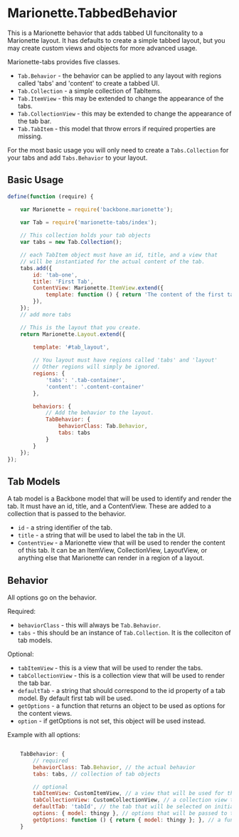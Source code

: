 # Marionette.TabbedBehavior

This is a Marionette behavior that adds tabbed UI funcitonality to a Marionette layout. It has defaults to create a simple tabbed layout, but you may create custom views and objects for more advanced usage.

Marionette-tabs provides five classes.

- `Tab.Behavior` - the behavior can be applied to any layout with regions called 'tabs' and 'content' to create a tabbed UI.
- `Tab.Collection` - a simple collection of TabItems.
- `Tab.ItemView` - this may be extended to change the appearance of the tabs.
- `Tab.CollectionView` - this may be extended to change the appearance of the tab bar.
- `Tab.TabItem` - this model that throw errors if required properties are missing.

For the most basic usage you will only need to create a `Tabs.Collection` for your tabs and add `Tabs.Behavior` to your layout.

## Basic Usage

```javascript
define(function (require) {

	var Marionette = require('backbone.marionette');
	
	var Tab = require('marionette-tabs/index');

	// This collection holds your tab objects
	var tabs = new Tab.Collection();

	// each TabItem object must have an id, title, and a view that 
	// will be instantiated for the actual content of the tab.
	tabs.add({
		id: 'tab-one',
		title: 'First Tab',
		ContentView: Marionette.ItemView.extend({
			template: function () { return 'The content of the first tab!'; }
		}),
	});
	// add more tabs

	// This is the layout that you create.
	return Marionette.Layout.extend({
		
		template: '#tab_layout',

		// You layout must have regions called 'tabs' and 'layout'
		// Other regions will simply be ignored.
		regions: {
			'tabs': '.tab-container',
			'content': '.content-container'
		},

		behaviors: {
			// Add the behavior to the layout.
			TabBehavior: {
				behaviorClass: Tab.Behavior,
				tabs: tabs
			}
		}
	});
});

```

## Tab Models

A tab model is a Backbone model that will be used to identify and render the tab. It must have an id, title, and a ContentView. These are added to a collection that is passed to the behavior.

- `id` - a string identifier of the tab.
- `title` - a string that will be used to label the tab in the UI.
- `ContentView` - a Marionette view that will be used to render the content of this tab. It can be an ItemView, CollectionView, LayoutView, or anything else that Marionette can render in a region of a layout.

## Behavior

All options go on the behavior.

Required:

- `behaviorClass` - this will always be `Tab.Behavior`.
- `tabs` - this should be an instance of `Tab.Collection`. It is the colleciton of tab models.

Optional:

- `tabItemView` - this is a view that will be used to render the tabs.
- `tabCollectionView` - this is a collection view that will be used to render the tab bar.
- `defaultTab` - a string that should correspond to the id property of a tab model.  By default first tab will be used.
- `getOptions` - a function that returns an object to be used as options for the content views.
- `option` - if getOptions is not set, this object will be used instead.

Example with all options:

```javascript

	TabBehavior: {
		// required
		behaviorClass: Tab.Behavior, // the actual behavior
		tabs: tabs, // collection of tab objects

		// optional
		tabItemView: CustomItemView, // a view that will be used for the tabs.
		tabCollectionView: CustomCollectionView, // a collection view that will be used to render the tabs.
		defaultTab: 'tabId', // the tab that will be selected on initial view.
		options: { model: thingy }, // options that will be passed to the content views.
		getOptions: function () { return { model: thingy }; }, // a function that will be called just before the view is created to get the options.
	}


```
